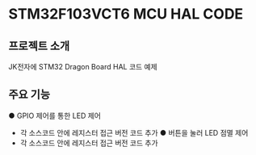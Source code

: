 # STM32F103VCT6 MCU HAL CODE

## 프로젝트 소개
JK전자에 STM32 Dragon Board HAL 코드 예제

## 주요 기능
● GPIO 제어를 통한 LED 제어
   - 각 소스코드 안에 레지스터 접근 버전 코드 추가
● 버튼을 눌러 LED 점멸 제어
   - 각 소스코드 안에 레지스터 접근 버전 코드 추가


